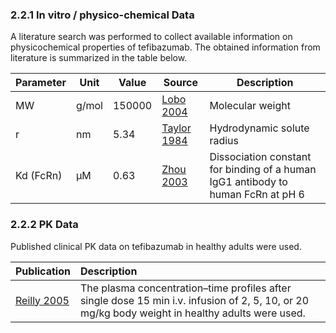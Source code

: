 ### 2.2.1	In vitro / physico-chemical Data

A literature search was performed to collect available information on physicochemical properties of tefibazumab. The obtained information from literature is summarized in the table below. 

| **Parameter** | **Unit** | **Value** | Source                       | **Description**                                              |
| :------------ | -------- | --------- | ---------------------------- | ------------------------------------------------------------ |
| MW            | g/mol    | 150000    | [Lobo 2004](#5-references)   | Molecular weight                                             |
| r             | nm       | 5.34      | [Taylor 1984](#5-references) | Hydrodynamic solute radius                                   |
| Kd (FcRn)     | µM       | 0.63      | [Zhou 2003](#5-references)   | Dissociation constant for binding of a human IgG1 antibody to human FcRn at pH 6 |

### 2.2.2	PK Data

Published clinical PK data on tefibazumab in healthy adults were used.

| Publication                  | Description                                                  |
| :--------------------------- | :----------------------------------------------------------- |
| [Reilly 2005](#5-references) | The plasma concentration–time profiles after single dose 15 min i.v. infusion of 2, 5, 10, or 20 mg/kg body weight in healthy adults were used. |

